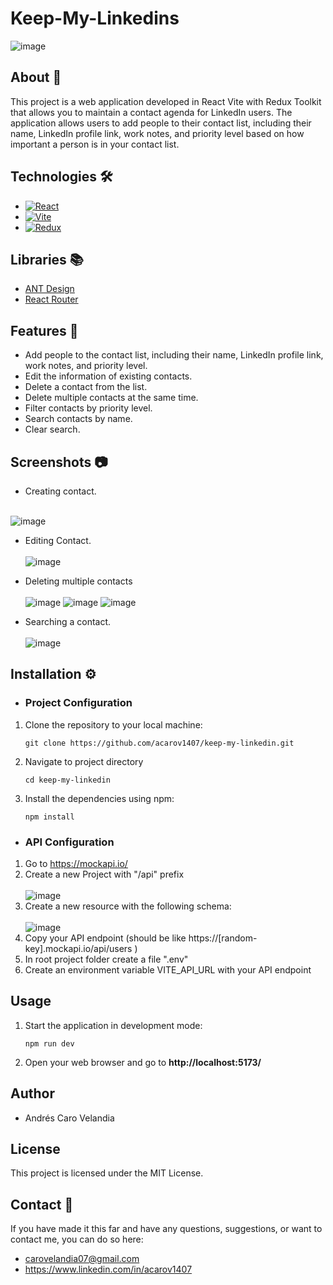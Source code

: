 # Keep-My-Linkedins
![image](https://github.com/acarov1407/keep-my-linkedin/assets/118088808/139de99d-7f74-4b45-9ef6-2a3c444afc6c)

## About :open_book:
This project is a web application developed in React Vite with Redux Toolkit that allows you to maintain a contact agenda for LinkedIn users. The application allows users to add people to their contact list, including their name, LinkedIn profile link, work notes, and priority level based on how important a person is in your contact list.

## Technologies :hammer_and_wrench:
- [![React](https://img.shields.io/badge/react-%2320232a.svg?style=for-the-badge&logo=react&logoColor=%2361DAFB)](https://es.react.dev/)
- [![Vite](https://img.shields.io/badge/vite-%23646CFF.svg?style=for-the-badge&logo=vite&logoColor=white)](https://vitejs.dev/)
- [![Redux](https://img.shields.io/badge/redux-%23593d88.svg?style=for-the-badge&logo=redux&logoColor=white)](https://redux-toolkit.js.org/)

## Libraries :books:
- <a href="https://ant.design/">ANT Design</a>
- <a href="https://reactrouter.com/en/main">React Router</a>

## Features :wrench:
- Add people to the contact list, including their name, LinkedIn profile link, work notes, and priority level.
- Edit the information of existing contacts.
- Delete a contact from the list.
- Delete multiple contacts at the same time.
- Filter contacts by priority level.
- Search contacts by name.
- Clear search.

## Screenshots :camera:
- Creating contact. <br></br>

![image](https://github.com/acarov1407/keep-my-linkedin/assets/118088808/8e98a5b6-72cf-4aae-a660-881d1cfb1f84)

- Editing Contact. <br></br>
![image](https://github.com/acarov1407/keep-my-linkedin/assets/118088808/9bfd4b65-7a89-4b97-b9a7-a49ccec44445)

- Deleting multiple contacts <br></br>
![image](https://github.com/acarov1407/keep-my-linkedin/assets/118088808/52d3a63f-015a-4bba-8f1b-7be826034504)
![image](https://github.com/acarov1407/keep-my-linkedin/assets/118088808/e5100859-0222-450f-b867-476a59bbf52d)
![image](https://github.com/acarov1407/keep-my-linkedin/assets/118088808/45b61150-eaaa-495a-9fdd-ea8f9f4d614d)

- Searching a contact. <br></br>
![image](https://github.com/acarov1407/keep-my-linkedin/assets/118088808/a7eefca7-5c1c-4a07-aff5-fbd37af7c75a)

## Installation :gear:
- ### Project Configuration
1. Clone the repository to your local machine:
   ```
   git clone https://github.com/acarov1407/keep-my-linkedin.git
   ```
2. Navigate to project directory
   ```
   cd keep-my-linkedin
   ```
3. Install the dependencies using npm:
   ```
   npm install
   ```
- ### API Configuration
1. Go to <a>https://mockapi.io/</a>
2. Create a new Project with "/api" prefix <br> </br>
![image](https://github.com/acarov1407/keep-my-linkedin/assets/118088808/c5038277-5f9a-4f36-85ea-686761c9b6dd)
4. Create a new resource with the following schema: <br> </br>
![image](https://github.com/acarov1407/keep-my-linkedin/assets/118088808/a22f3656-4894-457b-b138-93456b65ae42)
5. Copy your API endpoint (should be like https://[random-key].mockapi.io/api/users )
6. In root project folder create a file ".env"
7. Create an environment variable VITE_API_URL with your API endpoint

## Usage 
1. Start the application in development mode:
   ```
   npm run dev
   ```
2. Open your web browser and go to <strong><a>http://localhost:5173/</a></strong>

## Author
- Andrés Caro Velandia

## License
This project is licensed under the MIT License.

## Contact :link:
If you have made it this far and have any questions, suggestions, or want to contact me, you can do so here:
- <carovelandia07@gmail.com>
- https://www.linkedin.com/in/acarov1407

